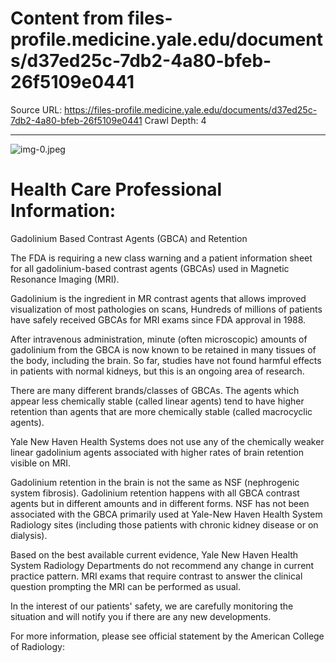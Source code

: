 # Content from files-profile.medicine.yale.edu/documents/d37ed25c-7db2-4a80-bfeb-26f5109e0441

Source URL: https://files-profile.medicine.yale.edu/documents/d37ed25c-7db2-4a80-bfeb-26f5109e0441
Crawl Depth: 4

---

![img-0.jpeg](images/img-0.jpeg.png)

# Health Care Professional Information: 

Gadolinium Based Contrast Agents (GBCA) and Retention

The FDA is requiring a new class warning and a patient information sheet for all gadolinium-based contrast agents (GBCAs) used in Magnetic Resonance Imaging (MRI).

Gadolinium is the ingredient in MR contrast agents that allows improved visualization of most pathologies on scans, Hundreds of millions of patients have safely received GBCAs for MRI exams since FDA approval in 1988.

After intravenous administration, minute (often microscopic) amounts of gadolinium from the GBCA is now known to be retained in many tissues of the body, including the brain. So far, studies have not found harmful effects in patients with normal kidneys, but this is an ongoing area of research.

There are many different brands/classes of GBCAs. The agents which appear less chemically stable (called linear agents) tend to have higher retention than agents that are more chemically stable (called macrocyclic agents).

Yale New Haven Health Systems does not use any of the chemically weaker linear gadolinium agents associated with higher rates of brain retention visible on MRI.

Gadolinium retention in the brain is not the same as NSF (nephrogenic system fibrosis). Gadolinium retention happens with all GBCA contrast agents but in different amounts and in different forms. NSF has not been associated with the GBCA primarily used at Yale-New Haven Health System Radiology sites (including those patients with chronic kidney disease or on dialysis).

Based on the best available current evidence, Yale New Haven Health System Radiology Departments do not recommend any change in current practice pattern. MRI exams that require contrast to answer the clinical question prompting the MRI can be performed as usual.

In the interest of our patients' safety, we are carefully monitoring the situation and will notify you if there are any new developments.

For more information, please see official statement by the American College of Radiology: